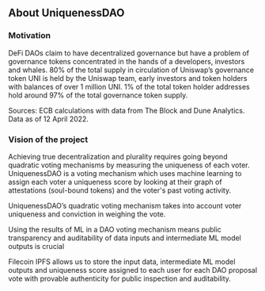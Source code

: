 ## About UniquenessDAO

### Motivation

DeFi DAOs claim to have decentralized governance but have a problem of governance tokens concentrated in the hands of a developers, investors and whales.
80% of the total supply in circulation of Uniswap’s governance token UNI is held by the Uniswap team, early investors and token holders with balances of over 1 million UNI.
1% of the total token holder addresses hold around 97% of the total governance token supply.

Sources: ECB calculations with data from The Block and Dune Analytics. Data as of 12 April 2022. 

### Vision of the project
Achieving true decentralization and plurality requires going beyond quadratic voting mechanisms by measuring the uniqueness of each voter. 
UniquenessDAO is a voting mechanism which uses machine learning to assign each voter a uniqueness score by looking at their graph of attestations (soul-bound tokens) and the voter's past voting activity.

UniquenessDAO’s quadratic voting mechanism takes into account voter uniqueness and conviction in weighing the vote.

Using the results of ML in a DAO voting mechanism means public transparency and auditability of data inputs and intermediate ML model outputs is crucial

Filecoin IPFS allows us to store the input data, intermediate ML model outputs and uniqueness score assigned to each user for each DAO proposal vote with provable authenticity for public inspection and auditability.
